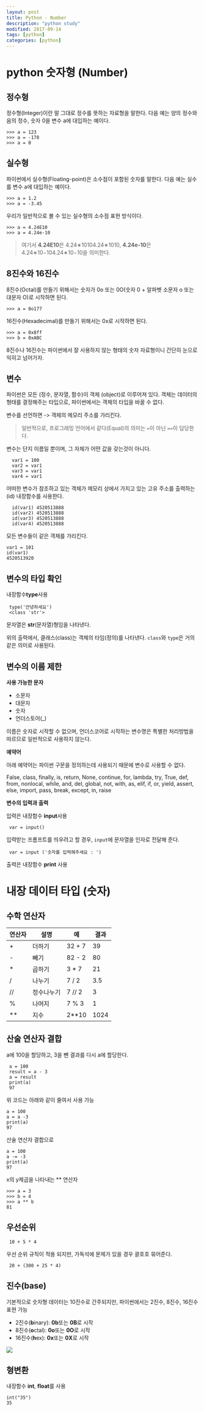 ```yaml
---
layout: post
title: Python - Number
description: "python study"
modified: 2017-09-14
tags: [python]
categories: [python]
---
```


# python 숫자형 (Number)


## 정수형 

정수형(Integer)이란 말 그대로 정수를 뜻하는 자료형을 말한다. 다음 예는 양의 정수와 음의 정수, 숫자 0을 변수 a에 대입하는 예이다.

```
>>> a = 123
>>> a = -178
>>> a = 0
```
## 실수형

파이썬에서 실수형(Floating-point)은 소수점이 포함된 숫자를 말한다. 다음 예는 실수를 변수 a에 대입하는 예이다.
```
>>> a = 1.2
>>> a = -3.45
```
 우리가 일반적으로 볼 수 있는 실수형의 소수점 표현 방식이다.
```
>>> a = 4.24E10
>>> a = 4.24e-10
```
> 여기서 **4.24E10**은 4.24∗10104.24∗1010, **4.24e-10**은 4.24∗10−104.24∗10−10을 의미한다.


## 8진수와 16진수
8진수(Octal)를 만들기 위해서는 숫자가 0o 또는 0O(숫자 0 + 알파벳 소문자 o 또는 대문자 O)로 시작하면 된다.

```
>>> a = 0o177
```
16진수(Hexadecimal)를 만들기 위해서는 0x로 시작하면 된다.
```
>>> a = 0x8ff
>>> b = 0xABC
```
8진수나 16진수는 파이썬에서 잘 사용하지 않는 형태의 숫자 자료형이니 간단히 눈으로 익히고 넘어가자.

## 변수 

파이썬은 모든 (정수, 문자열, 함수)이 객체 (object)로 이루어져 있다.
객체는 데이터의 형태를 결정해주는 타입으로, 파이썬에서는 객체의 타입을 바꿀 수 없다. 

변수를 선언하면 -> 객체의 메모리 주소를 가리킨다. 

> 일반적으로, 프로그래밍 언어에서 같다(Equal)의 의미는 `=`이 아닌 `==`이 담당한다.

변수는 단지 이름일 뿐이며, 그 자체가 어떤 값을 갖는것이 아니다.

```
  var1 = 100
  var2 = var1
  var3 = var1
  var4 = var1
```
어떠한 변수가 참조하고 있는 객체가 메모리 상에서 가지고 있는 고유 주소를 출력하는 (id) 내장함수를 사용한다. 

```
  id(var1) 4520513888
  id(var2) 4520513888
  id(var3) 4520513888
  id(var4) 4520513888
```

모든 변수들이 같은 객체를 가리킨다.

```
var1 = 101
id(var1)
4520513920
```

## 변수의 타입 확인

내장함수**type**사용

``` 
 type('안녕하세요')
 <class 'str'>
```
문자열은 **str**(문자열)형임을 나타낸다.

위의 출력에서, 클래스(class)는 객체의 타임(정의)를 나타낸다.
`class`와 `type`은 거의 같은 의미로 사용된다.

## 변수의 이름 제한

**사용 가능한 문자**

- 소문자
- 대문자
- 숫자
- 언더스토어(_)

이름은 숫자로 시작할 수 없으며, 언더스코어로 시작하는 변수명은 특별한 처리방법을 따르므로 일반적으로 사용하지 않는다.

**예약어**

아래 예약어는 파이썬 구문을 정의하는데 사용되기 때문에 변수로 사용할 수 없다. 

False, class, finally, is, return,
None, continue, for, lambda, try,
True, def, from, nonlocal, while,
and, del, global, not, with,
as, elif, if, or, yield,
assert, else, import, pass,
break, except, in, raise

**변수의 입력과 출력**

입력은 내장함수 **input**사용

``` 
 var = input()
```	
입력받는 프롬프트를 띄우려고 할 경우, `input`에 문자열을 인자로 전달해 준다. 

```
 var = input ('숫자를 입력해주세요 : ')
```

출력은 내장함수 **print** 사용


# 내장 데이터 타입 (숫자)

## 수학 연산자

연산자|설명|예|결과
---|---|---|---|
\+	| 더하기		| 32 + 7	| 39 
\-	| 빼기		| 82 - 2	| 80
\*	| 곱하기		| 3 * 7	| 21
/	| 나누기		| 7 / 2	| 3.5
//	| 정수나누기	| 7 // 2	| 3
%	| 나머지		| 7 % 3	| 1
**	| 지수		| 2**10	| 1024

## 산술 연산자 결합 

a에 100을 할당하고, 3을 뺀 결과를 다시 a에 할당한다.

```
 a = 100
 result = a - 3
 a = result
 print(a)
 97
```

위 코드는 아래와 같이 줄여서 사용 가능

```
a = 100
a = a -3
print(a)
97

```
산술 연산자 결합으로 

```
a = 100
a -= -3
print(a)
97

```
x의 y제곱을 나타내는 ** 연산자

```
>>> a = 3
>>> b = 4
>>> a ** b
81
```
## 우선순위

```
 10 + 5 * 4
```
우선 순위 규칙이 적용 되지만, 가독석에 문제가 있을 경우 괄호호 묶어준다.

```
 20 + (300 + 25 * 4)
```

## 진수(base)

기본적으로 숫자형 데이터는 10진수로 간주되지만, 파이썬에서는 2진수, 8진수, 16진수 표현 가능

- 2진수(**b**inary): **0b**또는 **0B**로 시작
- 8진수(**o**ctal): **0o**또는 **0O**로 시작
- 16진수(**h**ex): **0x**또는 **0X**로 시작

![](///Users/janggunhee/Documents/md-file/images/base.png)

## 형변환 

내장함수 **int**, **float**를 사용

```
int("35")
35
```


